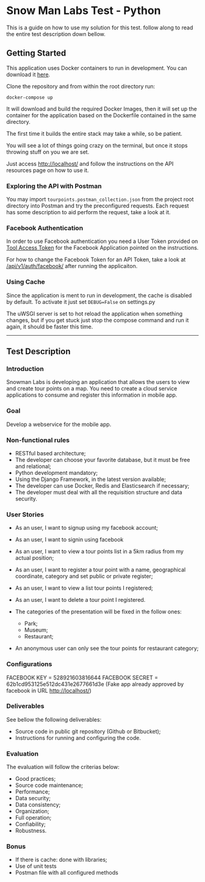 # Snow Man Labs Test - Python

This is a guide on how to use my solution for this test. follow along to read the entire test description down bellow.

## Getting Started

This application uses Docker containers to run in development. You can download it [here](https://www.docker.com).

Clone the repository and from within the root directory run:

    docker-compose up

It will download and build the required Docker Images, then it will set up the container for the application based on the Dockerfile contained in the same directory.

The first time it builds the entire stack may take a while, so be patient.

You will see a lot of things going crazy on the terminal, but once it stops throwing stuff on you we are set.

Just access [http://localhost/](http://localhost/) and follow the instructions on the API resources page on how to use it.

### Exploring the API with Postman

You may import `tourpoints.postman_collection.json` from the project root directory into Postman and try the preconfigured requests.
Each request has some description to aid perform the request, take a look at it.


### Facebook Authentication

In order to use Facebook authentication you need a User Token provided on [Tool Access Token](https://developers.facebook.com/tools/accesstoken/) for the Facebook Application pointed on the instructions.

For how to change the Facebook Token for an API Token, take a look at [/api/v1/auth/facebook/](http://localhost/api/v1/auth/facebook/) after running the applicaiton.

### Using Cache

Since the application is ment to run in development, the cache is disabled by default. To activate it just set `DEBUG=False` on settings.py

The uWSGI server is set to hot reload the application when something changes, but if you get stuck just stop the compose command and run it again, it should be faster this time.

---

## Test Description

### Introduction

Snowman Labs is developing an application that allows the users to view and create tour points on a map. You need to create a cloud service applications to consume and register this information in mobile app.

### Goal

Develop a webservice for the mobile app.

### Non-functional rules

* RESTful based architecture;
* The developer can choose your favorite database, but it must be free and relational;
* Python development mandatory;
* Using the Django Framework, in the latest version available;
* The developer can use Docker, Redis and Elasticsearch if necessary;
* The developer must deal with all the requisition structure and data security.

### User Stories

* As an user, I want to signup using my facebook account;
* As an user, I want to signin using facebook
* As an user, I want to view a tour points list in a 5km radius from my actual position;
* As an user, I want to register a tour point with a name, geographical coordinate, category and set public or private register;
* As an user, I want to view a list tour points I registered;
* As an user, I want to delete a tour point I registered.
* The categories of the presentation will be fixed in the follow ones:

  * Park;
  * Museum;
  * Restaurant;

* An anonymous user can only see the tour points for restaurant category;

### Configurations

FACEBOOK KEY = 528921603816644
FACEBOOK SECRET = 62b1cd953125e512dc431e2677661d3e
(Fake app already approved by facebook in URL [http://localhost/](http://localhost/))

### Deliverables

See bellow the following deliverables:

* Source code in public git repository (Github or Bitbucket);
* Instructions for running and configuring the code.

### Evaluation

The evaluation will follow the criterias below:

* Good practices;
* Source code maintenance;
* Performance;
* Data security;
* Data consistency;
* Organization;
* Full operation;
* Confiability;
* Robustness.

### Bonus

* If there is cache: done with libraries;
* Use of unit tests
* Postman file with all configured methods
